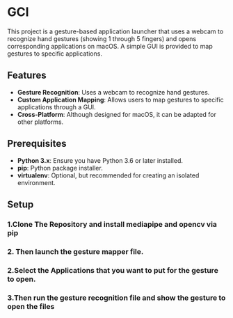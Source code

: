 # GCI

This project is a gesture-based application launcher that uses a webcam to recognize hand gestures (showing 1 through 5 fingers) and opens corresponding applications on macOS. A simple GUI is provided to map gestures to specific applications.

## Features

- **Gesture Recognition**: Uses a webcam to recognize hand gestures.
- **Custom Application Mapping**: Allows users to map gestures to specific applications through a GUI.
- **Cross-Platform**: Although designed for macOS, it can be adapted for other platforms.

## Prerequisites

- **Python 3.x**: Ensure you have Python 3.6 or later installed.
- **pip**: Python package installer.
- **virtualenv**: Optional, but recommended for creating an isolated environment.

## Setup

### 1.Clone The Repository and install mediapipe and opencv via pip
### 2. Then launch the gesture mapper file.
### 2.Select the Applications that you want to put for the gesture to open.
### 3.Then run the gesture recognition file and show the gesture to open the files

